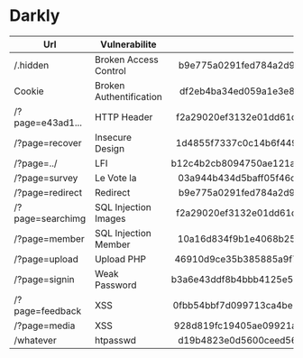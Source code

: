 # Darkly

| Url              | Vulnerabilite           | Flag                                                             |
|------------------|-------------------------|:----------------------------------------------------------------:|
| /.hidden         | Broken Access Control   | b9e775a0291fed784a2d9680fcfad7edd6b8cdf87648da647aaf4bba288bcab3 |
| Cookie           | Broken Authentification | df2eb4ba34ed059a1e3e89ff4dfc13445f104a1a52295214def1c4fb1693a5c3 |
| /?page=e43ad1... | HTTP Header             | f2a29020ef3132e01dd61df97fd33ec8d7fcd1388cc9601e7db691d17d4d6188 |
| /?page\=recover  | Insecure Design         | 1d4855f7337c0c14b6f44946872c4eb33853f40b2d54393fbe94f49f1e19bbb0 |
| /?page=../       | LFI                     | b12c4b2cb8094750ae121a676269aa9e2872d07c06e429d25a63196ec1c8c1d0 |
| /?page=survey    | Le Vote la              | 03a944b434d5baff05f46c4bede5792551a2595574bcafc9a6e25f67c382ccaa |
| /?page=redirect  | Redirect                | b9e775a0291fed784a2d9680fcfad7edd6b8cdf87648da647aaf4bba288bcab3 |
| /?page=searchimg | SQL Injection Images    | f2a29020ef3132e01dd61df97fd33ec8d7fcd1388cc9601e7db691d17d4d6188 |
| /?page=member    | SQL Injection Member    | 10a16d834f9b1e4068b25c4c46fe0284e99e44dceaf08098fc83925ba6310ff5 |
| /?page=upload    | Upload PHP              | 46910d9ce35b385885a9f7e2b336249d622f29b267a1771fbacf52133beddba8 |
| /?page=signin    | Weak Password           | b3a6e43ddf8b4bbb4125e5e7d23040433827759d4de1c04ea63907479a80a6b2 |
| /?page=feedback  | XSS                     | 0fbb54bbf7d099713ca4be297e1bc7da0173d8b3c21c1811b916a3a86652724e |
| /?page=media     | XSS                     | 928d819fc19405ae09921a2b71227bd9aba106f9d2d37ac412e9e5a750f1506d |
| /whatever        | htpasswd                | d19b4823e0d5600ceed56d5e896ef328d7a2b9e7ac7e80f4fcdb9b10bcb3e7ff |
